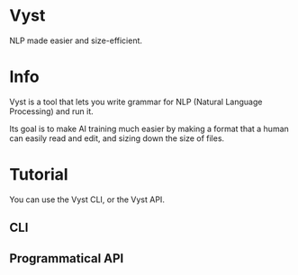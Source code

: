 # Vyst
NLP made easier and size-efficient.

# Info
Vyst is a tool that lets you write grammar for NLP (Natural Language Processing) and run it.

Its goal is to make AI training much easier by making a format that a human can easily read and edit, and sizing down the size of files.

# Tutorial
You can use the Vyst CLI, or the Vyst API.

## CLI

## Programmatical API